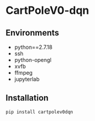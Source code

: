 # CartPoleV0-dqn

## Environments
- python==2.7.18
- ssh
- python-opengl
- xvfb
- ffmpeg
- jupyterlab

## Installation

```bash
pip install cartpolev0dqn
```